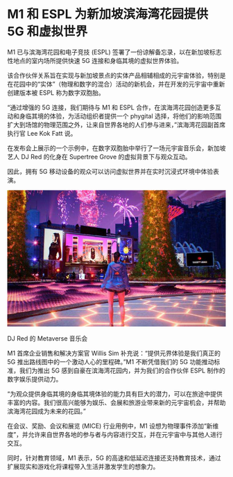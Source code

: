 # M1 和 ESPL 为新加坡滨海湾花园提供 5G 和虚拟世界




M1 已与滨海湾花园和电子竞技 (ESPL) 签署了一份谅解备忘录，以在新加坡标志性地点的室内场所提供快速 5G 连接和身临其境的虚拟世界体验。

该合作伙伴关系旨在实现与新加坡景点的实体产品相辅相成的元宇宙体验，特别是在花园中的“实体”（物理和数字的混合）活动的新机会，并在开发的元宇宙中重新创建版本被 ESPL 称为数字双胞胎。

“通过增强的 5G 连接，我们期待与 M1 和 ESPL 合作，在滨海湾花园创造更多互动和身临其境的体验，为活动组织者提供一个 phygital 选择，将他们的影响范围扩大到场馆的物理范围之外，让来自世界各地的人们参与进来，”滨海湾花园副首席执行官 Lee Kok Fatt 说。

在发布会上展示的一个示例中，在数字双胞胎中举行了一场元宇宙音乐会，新加坡艺人 DJ Red 的化身在 Supertree Grove 的虚拟背景下与观众互动。

因此，拥有 5G 移动设备的观众可以访问虚拟世界并在实时沉浸式环境中体验表演。

![DJ Red 的 Metaverse 音乐会](21.jpg)

DJ Red 的 Metaverse 音乐会



M1 首席企业销售和解决方案官 Willis Sim 补充说：“提供元界体验是我们真正的 5G 推出路线图中的一个激动人心的里程碑。”M1 不断凭借我们的 5G 功能推动标准，我们为推出 5G 感到自豪在滨海湾花园内，并为我们的合作伙伴 ESPL 制作的数字娱乐提供动力。

“为观众提供身临其境的身临其境体验的能力具有巨大的潜力，可以在旅途中提供丰富的内容。我们很高兴能够为娱乐、会展和旅游业带来新的元宇宙机会，并帮助滨海湾花园成为未来的花园。”

在会议、奖励、会议和展览 (MICE) 行业用例中，M1 设想为物理事件添加“新维度”，并允许来自世界各地的参与者与内容进行交互，并在元宇宙中与其他人进行交互。

同时，针对教育领域，M1 表示，5G 的高速和低延迟连接还支持教育技术，通过扩展现实和游戏化将课程带入生活并激发学生的想象力。
